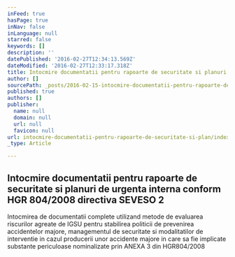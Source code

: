```yaml
---
inFeed: true
hasPage: true
inNav: false
inLanguage: null
starred: false
keywords: []
description: ''
datePublished: '2016-02-27T12:34:13.569Z'
dateModified: '2016-02-27T12:33:17.318Z'
title: Intocmire documentatii pentru rapoarte de securitate si planuri de urgenta interna conform HGR 804/2008 directiva SEVESO 2
author: []
sourcePath: _posts/2016-02-15-intocmire-documentatii-pentru-rapoarte-de-securitate-si-plan.md
published: true
authors: []
publisher:
  name: null
  domain: null
  url: null
  favicon: null
url: intocmire-documentatii-pentru-rapoarte-de-securitate-si-plan/index.html
_type: Article

---
```

## Intocmire documentatii pentru rapoarte de securitate si planuri de urgenta interna conform HGR 804/2008 directiva SEVESO 2

Intocmirea de documentatii complete utilizand metode de evaluarea riscurilor agreate de IGSU pentru stabilirea politicii de prevenirea accidentelor majore, managementul de securitate si modalitatilor de interventie in cazul producerii unor accidente majore in care sa fie implicate substante periculoase nominalizate prin ANEXA 3 din HGR804/2008